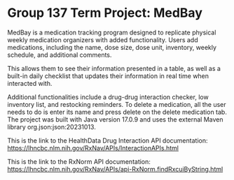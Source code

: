 # Group 137 Term Project: MedBay
MedBay is a medication tracking program designed to replicate physical weekly medication organizers with added functionality. 
Users add medications, including the name, dose size, dose unit, inventory, weekly schedule, and additional comments. 

This allows them to see their information presented in a table, as well as a built-in daily checklist that updates 
their information in real time when interacted with. 

Additional functionalities include a drug-drug interaction checker, low inventory list, and restocking reminders. 
To delete a medication, all the user needs to do is enter its name and press delete on the delete medication tab.
The project was built with Java version 17.0.9 and uses the external Maven library org.json:json:20231013.

This is the link to the HealthData Drug Interaction API documentation: https://lhncbc.nlm.nih.gov/RxNav/APIs/InteractionAPIs.html

This is the link to the RxNorm API documentation: https://lhncbc.nlm.nih.gov/RxNav/APIs/api-RxNorm.findRxcuiByString.html

